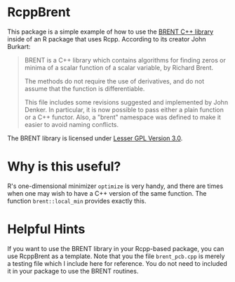# RcppBrent
This package is a simple example of how to use the [BRENT C++ library](https://people.sc.fsu.edu/~jburkardt/cpp_src/brent/brent.html) inside of an R package that uses Rcpp.
According to its creator John Burkart: 
> BRENT is a C++ library which contains algorithms for finding zeros or minima of a scalar function of a scalar variable, by Richard Brent.
>
> The methods do not require the use of derivatives, and do not assume that the function is differentiable.
>
> This file includes some revisions suggested and implemented by John Denker. In particular, it is now possible to pass either a plain function or a C++ functor. Also, a "brent" namespace was defined to make it easier to avoid naming conflicts. 

The BRENT library is licensed under [Lesser GPL Version 3.0](https://people.sc.fsu.edu/~jburkardt/txt/gnu_lgpl.txt).

# Why is this useful?
R's one-dimensional minimizer `optimize` is very handy, and there are times when one may wish to have a C++ version of the same function. The function `brent::local_min` provides exactly this.

# Helpful Hints
If you want to use the BRENT library in your Rcpp-based package, you can use RcppBrent as a template. 
Note that you the file `brent_pcb.cpp` is merely a testing file which I include here for reference.
You do not need to included it in your package to use the BRENT routines.

